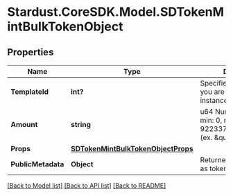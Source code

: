 # Stardust.CoreSDK.Model.SDTokenMintBulkTokenObject
## Properties

Name | Type | Description | Notes
------------ | ------------- | ------------- | -------------
**TemplateId** | **int?** | Specifies which Template you are creating an instance of (ex. 3) | 
**Amount** | **string** | u64 Number as String, min: 0, max: 9223372036854775807 (ex. \&quot;6\&quot;) | 
**Props** | [**SDTokenMintBulkTokenObjectProps**](SDTokenMintBulkTokenObjectProps.md) |  | [optional] 
**PublicMetadata** | **Object** | Returned to marketplaces as token metadata | [optional] 

[[Back to Model list]](../README.md#documentation-for-models) [[Back to API list]](../README.md#documentation-for-api-endpoints) [[Back to README]](../README.md)

